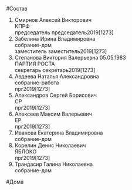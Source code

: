 #Состав  
1. Смирнов Алексей Викторович  
    КПРФ  
    председатель председатель2019[1273]  
2. Забелина Ирина Владимировна  
    собрание-дом  
    заместитель заместитель2019[1273]  
3. Степанова Виктория Валерьевна 05.05.1983  
    ПАРТИЯ РОСТА  
    секретарь секретарь2019[1273]  
4. Авдеева Наталья Александровна  
    собрание-работа  
    прг2019[1273]  
5. Александров Сергей Борисович  
    СР  
    прг2019[1273]  
6. Алексеев Максим Валерьевич  
    ЕР  
    прг2019[1273]  
7. Иванова Екатерина Владимировна  
    собрание-дом  
8. Корелин Денис Николаевич  
    ЯБЛОКО  
    прг2019[1273]  
9. Трандасир Галина Николаевна  
    собрание-дом  
  
#Дома  
